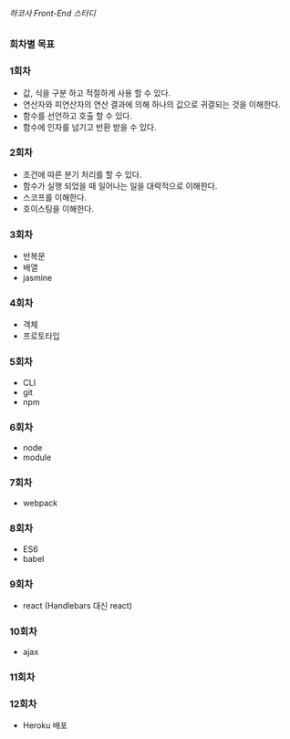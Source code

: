 ###### 하코사 Front-End 스터디

### 회차별 목표

### 1회차
- 값, 식을 구분 하고 적절하게 사용 할 수 있다.
- 연산자와 피연산자의 연산 결과에 의해 하나의 값으로 귀결되는 것을 이해한다.
- 함수를 선언하고 호출 할 수 있다.
- 함수에 인자를 넘기고 반환 받을 수 있다.

### 2회차
- 조건에 따른 분기 처리를 할 수 있다.
- 함수가 실행 되었을 때 일어나는 일을 대략적으로 이해한다.
- 스코프를 이해한다.
- 호이스팅을 이해한다.

### 3회차
- 반복문
- 배열
- jasmine

### 4회차
- 객체
- 프로토타입

### 5회차
- CLI
- git
- npm

### 6회차
- node
- module

### 7회차
- webpack

### 8회차
- ES6
- babel

### 9회차
- react (Handlebars 대신 react)

### 10회차
- ajax

### 11회차

### 12회차
- Heroku 배포
